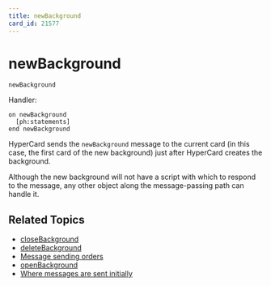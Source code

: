 ```yaml
---
title: newBackground
card_id: 21577
---
```


# newBackground

```
newBackground
```

Handler:

```
on newBackground
  [ph:statements]
end newBackground
```

HyperCard sends the `newBackground` message to the current card (in this case, the first card of the new background) just after HyperCard creates the background.

Although the new background will not have a script with which to respond to the message, any other object along the message-passing path can handle it. 

## Related Topics

* [closeBackground](/HyperTalkReference/systemmessages/closeBackground)
* [deleteBackground](/HyperTalkReference/systemmessages/deleteBackground)
* [Message sending orders](/HyperTalkReference/systemmessages/Message-sending-orders)
* [openBackground](/HyperTalkReference/systemmessages/openBackground)
* [Where messages are sent initially](/HyperTalkReference/systemmessages/Where-messages-are-sent-initially)
